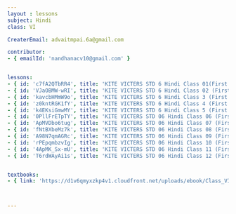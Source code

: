 ```yaml
--- 
layout : lessons 
subject: Hindi
class: VI

CreaterEmail: advaitmpai.6a@gmail.com

contributor: 
- { emailId: 'nandhanacv10@gmail.com' }


lessons: 
- { id: 'c7fA2QTbRR4', title: 'KITE VICTERS STD 6 Hindi Class 01(First Bell-ഫസ്റ്റ് ബെല്‍)' }
- { id: 'VJaOBMW-wRI', title: 'KITE VICTERS STD 6 Hindi Class 02 (First Bell-ഫസ്റ്റ് ബെല്‍)' }
- { id: 'kavcbHMmW9o', title: 'KITE VICTERS STD 6 Hindi Class 3 (First Bell-ഫസ്റ്റ് ബെല്‍)' }
- { id: 'z0kntRGK1fY', title: 'KITE VICTERS STD 6 Hindi Class 4 (First Bell-ഫസ്റ്റ് ബെല്‍)' }
- { id: 'k4EKsiGmwMY', title: 'KITE VICTERS STD 6 Hindi Class 5 (First Bell-ഫസ്റ്റ് ബെല്‍)' }
- { id: '0PllFrETpTY', title: 'KITE VICTERS STD 06 Hindi Class 06 (First Bell-ഫസ്റ്റ് ബെല്‍)' }
- { id: 'ApMVDbo6tug', title: 'KITE VICTERS STD 06 Hindi Class 07 (First Bell-ഫസ്റ്റ് ബെല്‍)' }
- { id: 'fNtBXbeMz7k', title: 'KITE VICTERS STD 06 Hindi Class 08 (First Bell-ഫസ്റ്റ് ബെല്‍)' }
- { id: 'A98N7qmAGRc', title: 'KITE VICTERS STD 06 Hindi Class 09 (First Bell-ഫസ്റ്റ് ബെല്‍)' }
- { id: 'rPEpqmbzvIg', title: 'KITE VICTERS STD 06 Hindi Class 10 (First Bell-ഫസ്റ്റ് ബെല്‍)' }
- { id: '4ApMK_Sx-mU', title: 'KITE VICTERS STD 06 Hindi Class 11 (First Bell-ഫസ്റ്റ് ബെല്‍)' }
- { id: 'T6rdWAyAi1s', title: 'KITE VICTERS STD 06 Hindi Class 12 (First Bell-ഫസ്റ്റ് ബെല്‍)' }


textbooks:
- { link: 'https://d1v6qmyxzkp4v1.cloudfront.net/uploads/ebook/Class_VI/Hindi/HIndi6.pdf', title: 'Hindi' , medium: '' }



--- 
```

